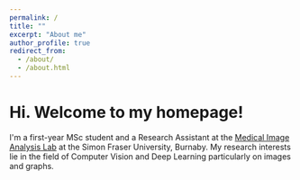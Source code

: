 ```yaml
---
permalink: /
title: ""
excerpt: "About me"
author_profile: true
redirect_from: 
  - /about/
  - /about.html
---
```


Hi. Welcome to my homepage!
=====

I'm a first-year MSc student and a Research Assistant at the [Medical Image Analysis Lab](https://www.medicalimageanalysis.com/) at the Simon Fraser University, Burnaby. My research interests lie in the field of Computer Vision and Deep Learning particularly on images and graphs.



